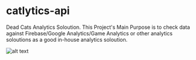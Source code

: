 
# catlytics-api
Dead Cats Analytics Soloution. This Project's Main Purpose is to check data against Firebase/Google Analytics/Game Analytics or other analytics soloutions
as a good in-house analytics soloution.

![alt text](https://media.giphy.com/media/603cLZVdYomSgIBhB0/giphy.gif "Logo Title Text 1")